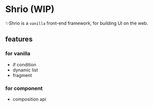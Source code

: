 # Shrio (WIP)

✨Shrio is a `vanilla` front-end framework, for building UI on the web.

## features

### for vanilla

- if condition
- dynamic list
- fragment

### for component

- composition api
